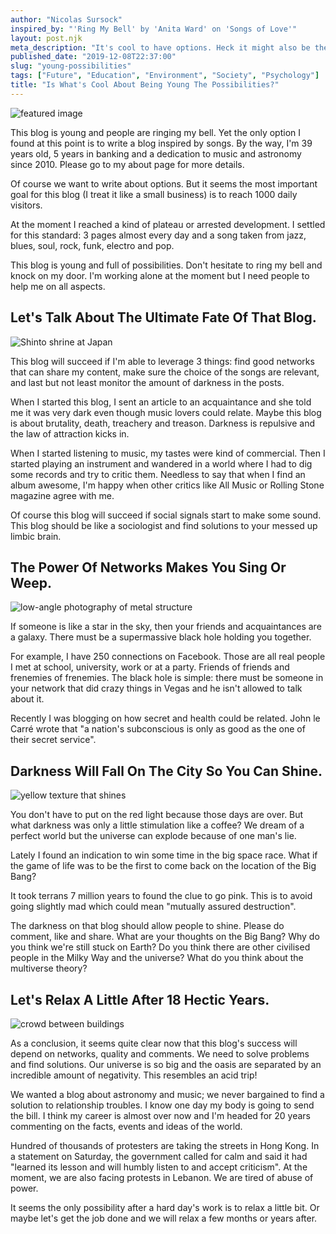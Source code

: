 ```yaml
---
author: "Nicolas Sursock"
inspired_by: "'Ring My Bell' by 'Anita Ward' on 'Songs of Love'"
layout: post.njk
meta_description: "It's cool to have options. Heck it might also be the key to a happy life. After all, what if a coffee shop doesn't want you here anymore?"
published_date: "2019-12-08T22:37:00"
slug: "young-possibilities"
tags: ["Future", "Education", "Environment", "Society", "Psychology"]
title: "Is What's Cool About Being Young The Possibilities?"
---
```


![featured image](https://images.unsplash.com/photo-1527443631444-cfeaa17b56fe?ixlib=rb-4.0.3&ixid=MnwxMjA3fDB8MHxwaG90by1wYWdlfHx8fGVufDB8fHx8&auto=format&fit=crop)

This blog is young and people are ringing my bell. Yet the only option I found at this point is to write a blog inspired by songs. By the way, I'm 39 years old, 5 years in banking and a dedication to music and astronomy since 2010. Please go to my about page for more details.

Of course we want to write about options. But it seems the most important goal for this blog (I treat it like a small business) is to reach 1000 daily visitors.

At the moment I reached a kind of plateau or arrested development. I settled for this standard: 3 pages almost every day and a song taken from jazz, blues, soul, rock, funk, electro and pop.

This blog is young and full of possibilities. Don't hesitate to ring my bell and knock on my door. I'm working alone at the moment but I need people to help me on all aspects.

## Let's Talk About The Ultimate Fate Of That Blog.

![Shinto shrine at Japan](https://images.unsplash.com/flagged/photo-1578309664050-42151dcbcdf5?ixlib=rb-4.0.3&ixid=MnwxMjA3fDB8MHxwaG90by1wYWdlfHx8fGVufDB8fHx8&auto=format&fit=crop&q=80&w=800&h=600)

This blog will succeed if I'm able to leverage 3 things: find good networks that can share my content, make sure the choice of the songs are relevant, and last but not least monitor the amount of darkness in the posts.

When I started this blog, I sent an article to an acquaintance and she told me it was very dark even though music lovers could relate. Maybe this blog is about brutality, death, treachery and treason. Darkness is repulsive and the law of attraction kicks in.

When I started listening to music, my tastes were kind of commercial. Then I started playing an instrument and wandered in a world where I had to dig some records and try to critic them. Needless to say that when I find an album awesome, I'm happy when other critics like All Music or Rolling Stone magazine agree with me.

Of course this blog will succeed if social signals start to make some sound. This blog should be like a sociologist and find solutions to your messed up limbic brain.

## The Power Of Networks Makes You Sing Or Weep.

![low-angle photography of metal structure](https://images.unsplash.com/photo-1545987796-200677ee1011?ixlib=rb-4.0.3&ixid=MnwxMjA3fDB8MHxwaG90by1wYWdlfHx8fGVufDB8fHx8&auto=format&fit=crop&q=80&w=800&h=600)

If someone is like a star in the sky, then your friends and acquaintances are a galaxy. There must be a supermassive black hole holding you together.

For example, I have 250 connections on Facebook. Those are all real people I met at school, university, work or at a party. Friends of friends and frenemies of frenemies. The black hole is simple: there must be someone in your network that did crazy things in Vegas and he isn't allowed to talk about it.

Recently I was blogging on how secret and health could be related. John le Carré wrote that "a nation's subconscious is only as good as the one of their secret service".

## Darkness Will Fall On The City So You Can Shine.

![yellow texture that shines](https://images.unsplash.com/photo-1518636693090-8407756ab88b?ixlib=rb-4.0.3&ixid=MnwxMjA3fDB8MHxwaG90by1wYWdlfHx8fGVufDB8fHx8&auto=format&fit=crop&q=80&w=800&h=600)

You don't have to put on the red light because those days are over. But what darkness was only a little stimulation like a coffee? We dream of a perfect world but the universe can explode because of one man's lie.

Lately I found an indication to win some time in the big space race. What if the game of life was to be the first to come back on the location of the Big Bang?

It took terrans 7 million years to found the clue to go pink. This is to avoid going slightly mad which could mean "mutually assured destruction".

The darkness on that blog should allow people to shine. Please do comment, like and share. What are your thoughts on the Big Bang? Why do you think we're still stuck on Earth? Do you think there are other civilised people in the Milky Way and the universe? What do you think about the multiverse theory?

## Let's Relax A Little After 18 Hectic Years.

![crowd between buildings](https://images.unsplash.com/photo-1553469110-444801758239?ixlib=rb-4.0.3&ixid=MnwxMjA3fDB8MHxwaG90by1wYWdlfHx8fGVufDB8fHx8&auto=format&fit=crop&q=80&w=800&h=600)

As a conclusion, it seems quite clear now that this blog's success will depend on networks, quality and comments. We need to solve problems and find solutions. Our universe is so big and the oasis are separated by an incredible amount of negativity. This resembles an acid trip!

We wanted a blog about astronomy and music; we never bargained to find a solution to relationship troubles. I know one day my body is going to send the bill. I think my career is almost over now and I'm headed for 20 years commenting on the facts, events and ideas of the world.

Hundred of thousands of protesters are taking the streets in Hong Kong. In a statement on Saturday, the government called for calm and said it had "learned its lesson and will humbly listen to and accept criticism". At the moment, we are also facing protests in Lebanon. We are tired of abuse of power.

It seems the only possibility after a hard day's work is to relax a little bit. Or maybe let's get the job done and we will relax a few months or years after. 